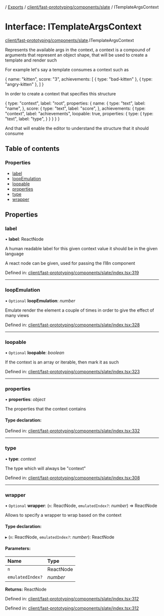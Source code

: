 [](../README.md) / [Exports](../modules.md) / [client/fast-prototyping/components/slate](../modules/client_fast_prototyping_components_slate.md) / ITemplateArgsContext

# Interface: ITemplateArgsContext

[client/fast-prototyping/components/slate](../modules/client_fast_prototyping_components_slate.md).ITemplateArgsContext

Represents the available args in the context, a context is a compound
of arguments that represent an object shape, that will be used to create
a template and render such

For example let's say a template consumes a context such as

{
  name: "kitten",
  score: "3",
  achievements: [
    {
      type: "bad-kitten"
    },
    {
      type: "angry-kitten"
    },
  ]
}

In order to create a context that specifies this structure

{
  type: "context",
  label: "root",
  properties: {
    name: {
      type: "text",
      label: "name",
    },
    score: {
      type: "text",
      label: "score",
    },
    achievements: {
      type: "context",
      label: "achievements",
      loopable: true,
      properties: {
        type: {
          type: "text",
          label: "type",
        }
      }
    }
  }
}

And that will enable the editor to understand the structure that it should
consume

## Table of contents

### Properties

- [label](client_fast_prototyping_components_slate.itemplateargscontext.md#label)
- [loopEmulation](client_fast_prototyping_components_slate.itemplateargscontext.md#loopemulation)
- [loopable](client_fast_prototyping_components_slate.itemplateargscontext.md#loopable)
- [properties](client_fast_prototyping_components_slate.itemplateargscontext.md#properties)
- [type](client_fast_prototyping_components_slate.itemplateargscontext.md#type)
- [wrapper](client_fast_prototyping_components_slate.itemplateargscontext.md#wrapper)

## Properties

### label

• **label**: ReactNode

A human readable label for this given context value
it should be in the given language

A react node can be given, used for passing the I18n component

Defined in: [client/fast-prototyping/components/slate/index.tsx:319](https://github.com/onzag/itemize/blob/5fcde7cf/client/fast-prototyping/components/slate/index.tsx#L319)

___

### loopEmulation

• `Optional` **loopEmulation**: *number*

Emulate render the element a couple of times in order to give the effect
of many views

Defined in: [client/fast-prototyping/components/slate/index.tsx:328](https://github.com/onzag/itemize/blob/5fcde7cf/client/fast-prototyping/components/slate/index.tsx#L328)

___

### loopable

• `Optional` **loopable**: *boolean*

If the context is an array or iterable, then mark it as such

Defined in: [client/fast-prototyping/components/slate/index.tsx:323](https://github.com/onzag/itemize/blob/5fcde7cf/client/fast-prototyping/components/slate/index.tsx#L323)

___

### properties

• **properties**: *object*

The properties that the context contains

#### Type declaration:

Defined in: [client/fast-prototyping/components/slate/index.tsx:332](https://github.com/onzag/itemize/blob/5fcde7cf/client/fast-prototyping/components/slate/index.tsx#L332)

___

### type

• **type**: *context*

The type which will always be "context"

Defined in: [client/fast-prototyping/components/slate/index.tsx:308](https://github.com/onzag/itemize/blob/5fcde7cf/client/fast-prototyping/components/slate/index.tsx#L308)

___

### wrapper

• `Optional` **wrapper**: (`n`: ReactNode, `emulatedIndex?`: *number*) => ReactNode

Allows to specify a wrapper to wrap based on the context

#### Type declaration:

▸ (`n`: ReactNode, `emulatedIndex?`: *number*): ReactNode

#### Parameters:

Name | Type |
:------ | :------ |
`n` | ReactNode |
`emulatedIndex?` | *number* |

**Returns:** ReactNode

Defined in: [client/fast-prototyping/components/slate/index.tsx:312](https://github.com/onzag/itemize/blob/5fcde7cf/client/fast-prototyping/components/slate/index.tsx#L312)

Defined in: [client/fast-prototyping/components/slate/index.tsx:312](https://github.com/onzag/itemize/blob/5fcde7cf/client/fast-prototyping/components/slate/index.tsx#L312)
